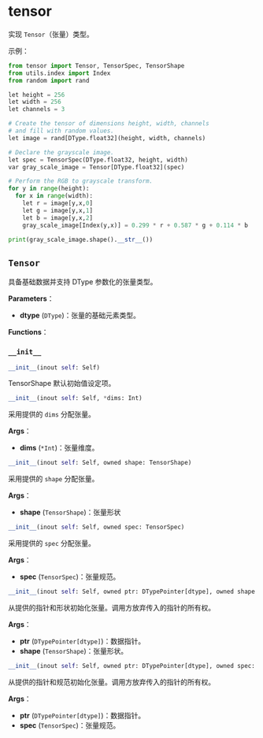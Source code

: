 # tensor

实现 `Tensor`（张量）类型。

示例：

```python
from tensor import Tensor, TensorSpec, TensorShape
from utils.index import Index
from random import rand

let height = 256
let width = 256
let channels = 3

# Create the tensor of dimensions height, width, channels
# and fill with random values.
let image = rand[DType.float32](height, width, channels)

# Declare the grayscale image.
let spec = TensorSpec(DType.float32, height, width)
var gray_scale_image = Tensor[DType.float32](spec)

# Perform the RGB to grayscale transform.
for y in range(height):
  for x in range(width):
    let r = image[y,x,0]
    let g = image[y,x,1]
    let b = image[y,x,2]
    gray_scale_image[Index(y,x)] = 0.299 * r + 0.587 * g + 0.114 * b

print(gray_scale_image.shape().__str__())
```

## `Tensor`

具备基础数据并支持 DType 参数化的张量类型。

**Parameters**：

- **dtype** (`DType`)：张量的基础元素类型。

**Functions**：

### `__init__`

```python
__init__(inout self: Self)
```

TensorShape 默认初始值设定项。

```python
__init__(inout self: Self, *dims: Int)
```

采用提供的 `dims` 分配张量。

**Args**：

- **dims** (`*Int`)：张量维度。

```python
__init__(inout self: Self, owned shape: TensorShape)
```

采用提供的 `shape` 分配张量。

**Args**：

- **shape** (`TensorShape`)：张量形状

```python
__init__(inout self: Self, owned spec: TensorSpec)
```

采用提供的 `spec` 分配张量。

**Args**：

- **spec** (`TensorSpec`)：张量规范。

```python
__init__(inout self: Self, owned ptr: DTypePointer[dtype], owned shape: TensorShape)
```

从提供的指针和形状初始化张量。调用方放弃传入的指针的所有权。

**Args**：

- **ptr** (`DTypePointer[dtype]`)：数据指针。
- **shape** (`TensorShape`)：张量形状。

```python
__init__(inout self: Self, owned ptr: DTypePointer[dtype], owned spec: TensorSpec)
```

从提供的指针和规范初始化张量。调用方放弃传入的指针的所有权。

**Args**：

- **ptr** (`DTypePointer[dtype]`)：数据指针。
- **spec** (`TensorSpec`)：张量规范。
